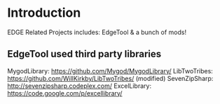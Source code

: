 Introduction
============
EDGE Related Projects includes: EdgeTool & a bunch of mods!

EdgeTool used third party libraries
-----------------------------------
MygodLibrary:   https://github.com/Mygod/MygodLibrary/
LibTwoTribes:   https://github.com/WillKirkby/LibTwoTribes/ (modified)
SevenZipSharp:  http://sevenzipsharp.codeplex.com/
ExcelLibrary:   https://code.google.com/p/excellibrary/
